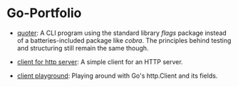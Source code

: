 # Go-Portfolio

- [quoter](https://github.com/chettriyuvraj/quoter): A CLI program using the standard library _flags_ package instead of a batteries-included package like _cobra_. The principles behind testing and structuring still remain the same though.

- [client for http server](https://github.com/chettriyuvraj/immersive-go-course/tree/main/projects/output-and-error-handling): A simple client for an HTTP server.

- [client playground](https://github.com/chettriyuvraj/Go-Playground/tree/main/http-client): Playing around with Go's http.Client and its fields.
